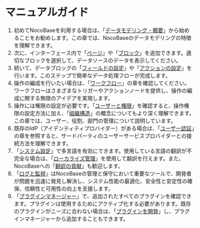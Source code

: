 # マニュアルガイド

1. 初めてNocoBaseを利用する場合は、「[データモデリング - 概要](/handbook/data-modeling)」から始めることをお勧めします。この章では、NocoBaseのデータモデリングの特徴を理解できます。
2. 次に、インターフェース内で「[ページ](/handbook/ui/pages)」や「[ブロック](/handbook/ui/blocks)」を追加できます。適切なブロックを選択して、データソースのデータを表示してください。
3. 続いて、データブロックの「[フィールドの設定](/handbook/ui/fields)」や「[アクションの設定](/handbook/ui/actions)」を行います。このステップで簡単なデータ処理フローが完成します。
4. 操作の編成を行いたい場合は、「[ワークフロー](/handbook/workflow)」の章を確認してください。ワークフローはさまざまなトリガーやアクションノードを提供し、操作の編成に関する無限のアイデアを実現します。
5. 操作には権限の設定が必要です。「[ユーザーと権限](/handbook/acl)」を確認すると、操作権限の設定方法に加え、「[組織構造](/handbook/departments)」の概念についてもより深く理解できます。この章では、ユーザー、役割、部門の管理について説明しています。
6. 既存のIdP（アイデンティティプロバイダー）がある場合は、「[ユーザー認証](/handbook/auth)」の章を参照すると、サードパーティのユーザーサービスプロバイダーとの接続方法を理解できます。
7. 「[システム設定](/handbook/system-settings)」で多言語を有効にできます。使用している言語の翻訳が不完全な場合は、「[ローカライズ管理](/handbook/localization-management)」を使用して翻訳を行えます。また、NocoBaseへの「[翻訳の貢献](/welcome/community/translations)」も歓迎します。
8. 「[ログと監視](/handbook/logger)」はNocoBaseの管理と保守において重要なツールで、開発者が問題を迅速に発見し解決し、システム性能の最適化、安全性と安定性の確保、信頼性と可用性の向上を支援します。
9. 「[プラグインマネージャー](/handbook/plugin-manager)」で、追加されたすべてのプラグインを確認できます。プラグインは使用するためにアクティブ化する必要があります。既存のプラグインがニーズに合わない場合は、「[プラグインを開発](/development)」し、プラグインマネージャーから追加することもできます。

